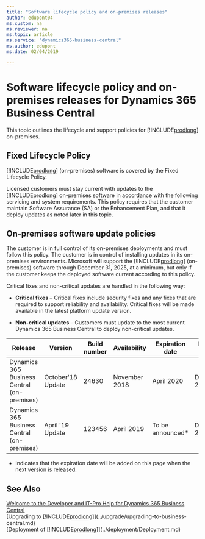 ```yaml
---
title: "Software lifecycle policy and on-premises releases"
author: edupont04
ms.custom: na
ms.reviewer: na
ms.topic: article
ms.service: "dynamics365-business-central"
ms.author: edupont
ms.date: 02/04/2019

---
```


# Software lifecycle policy and on-premises releases for Dynamics 365 Business Central

This topic outlines the lifecycle and support policies for [!INCLUDE[prodlong](../developer/includes/prodlong.md)] on-premises.

## Fixed Lifecycle Policy

[!INCLUDE[prodlong](../developer/includes/prodlong.md)] (on-premises) software is covered by the Fixed Lifecycle Policy.  

Licensed customers must stay current with updates to the [!INCLUDE[prodlong](../developer/includes/prodlong.md)] on-premises software in accordance with the following servicing and system requirements. This policy requires that the customer maintain Software Assurance (SA) or the Enhancement Plan, and that it deploy updates as noted later in this topic.  

## On-premises software update policies

The customer is in full control of its on-premises deployments and must follow this policy. The customer is in control of installing updates in its on-premises environments. Microsoft will support the [!INCLUDE[prodlong](../developer/includes/prodlong.md)] (on-premises) software through December 31, 2025, at a minimum, but only if the customer keeps the deployed software current according to this policy.  

Critical fixes and non-critical updates are handled in the following way:

- **Critical fixes** – Critical fixes include security fixes and any fixes that are required to support reliability and availability. Critical fixes will be made available in the latest platform update version.

- **Non-critical updates** – Customers must update to the most current Dynamics 365 Business Central to deploy non-critical updates.

|Release                                     |Version           |Build number  |Availability  |Expiration date|Product life|
|--------------------------------------------|------------------|--------------|--------------|---------------|------------|
|Dynamics 365 Business Central (on-premises) | October'18 Update|24630 |November 2018 |April 2020   |December 2025|
|Dynamics 365 Business Central (on-premises) |April '19 Update |123456|April 2019  |To be announced*|December 2025|

* Indicates that the expiration date will be added on this page when the next version is released.

## See Also

[Welcome to the Developer and IT-Pro Help for Dynamics 365 Business Central](../index.md)  
[Upgrading to [!INCLUDE[prodlong](../developer/includes/prodlong.md)]](../upgrade/upgrading-to-business-central.md)  
[Deployment of [!INCLUDE[prodlong](../developer/includes/prodlong.md)]](../deployment/Deployment.md)  

